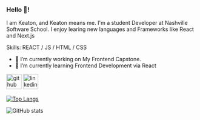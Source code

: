 ### Hello 👋!
I am Keaton, and Keaton means me.
I'm a student Developer at Nashville Software School. I enjoy learing new languages and Frameworks like React and Next.js

Skills: REACT / JS / HTML / CSS

- 🔭 I’m currently working on My Frontend Capstone. 
- 🌱 I’m currently learning Frontend Development via React 


[<img src='https://cdn.jsdelivr.net/npm/simple-icons@3.0.1/icons/github.svg' alt='github' height='40'>](https://github.com/Klaw47)  [<img src='https://cdn.jsdelivr.net/npm/simple-icons@3.0.1/icons/linkedin.svg' alt='linkedin' height='40'>](https://www.linkedin.com/in/keatonlaw/)  

[![Top Langs](https://github-readme-stats.vercel.app/api/top-langs/?username=Klaw47)](https://github.com/anuraghazra/github-readme-stats)

![GitHub stats](https://github-readme-stats.vercel.app/api?username=Klaw47&show_icons=true)  

